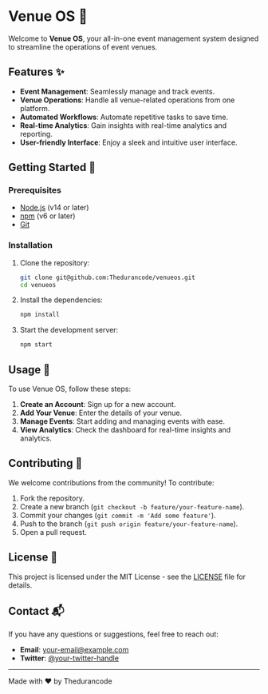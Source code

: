 # Venue OS 🎉

Welcome to **Venue OS**, your all-in-one event management system designed to streamline the operations of event venues. 

## Features ✨

- **Event Management**: Seamlessly manage and track events.
- **Venue Operations**: Handle all venue-related operations from one platform.
- **Automated Workflows**: Automate repetitive tasks to save time.
- **Real-time Analytics**: Gain insights with real-time analytics and reporting.
- **User-friendly Interface**: Enjoy a sleek and intuitive user interface.

## Getting Started 🚀

### Prerequisites

- [Node.js](https://nodejs.org/) (v14 or later)
- [npm](https://www.npmjs.com/) (v6 or later)
- [Git](https://git-scm.com/)

### Installation

1. Clone the repository:
    ```bash
    git clone git@github.com:Thedurancode/venueos.git
    cd venueos
    ```

2. Install the dependencies:
    ```bash
    npm install
    ```

3. Start the development server:
    ```bash
    npm start
    ```

## Usage 📖

To use Venue OS, follow these steps:

1. **Create an Account**: Sign up for a new account.
2. **Add Your Venue**: Enter the details of your venue.
3. **Manage Events**: Start adding and managing events with ease.
4. **View Analytics**: Check the dashboard for real-time insights and analytics.

## Contributing 🤝

We welcome contributions from the community! To contribute:

1. Fork the repository.
2. Create a new branch (`git checkout -b feature/your-feature-name`).
3. Commit your changes (`git commit -m 'Add some feature'`).
4. Push to the branch (`git push origin feature/your-feature-name`).
5. Open a pull request.

## License 📜

This project is licensed under the MIT License - see the [LICENSE](LICENSE) file for details.

## Contact 📬

If you have any questions or suggestions, feel free to reach out:

- **Email**: [your-email@example.com](mailto:your-email@example.com)
- **Twitter**: [@your-twitter-handle](https://twitter.com/your-twitter-handle)

---

Made with ❤️ by Thedurancode

